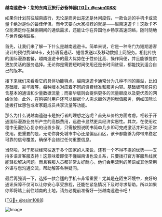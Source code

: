 **越南遠遊卡：您的东南亚旅行必备神器[[TG💪+ @esim1088](https://t.me/s/esim1088)]**

如果你计划前往越南旅行，无论是商务出差还是休闲度假，一款合适的手机卡或流量卡绝对是你的最佳伴侣。而今天要向大家推荐的就是——越南遠遊卡！这款卡不仅能满足你在越南期间的通信需求，还能让你在异国他乡畅享高速网络，随时随地与世界保持联系。

首先，让我们来了解一下什么是越南遠遊卡。简单来说，它是一种专门为短期游客设计的预付费SIM卡，支持语音通话、短信发送以及移动数据上网服务。相比传统的国际漫游套餐，越南遠遊卡的最大优势在于性价比高、操作简便，并且能够提供更加灵活的服务选择。无论你是需要短时间使用还是长时间驻留，都能找到适合自己的版本。

接下来我们来看看它的具体功能特点。越南遠遊卡通常分为几种不同的类型，比如基础版、豪华版等，每种版本对应着不同的资费标准和服务内容。基础版可能只包含基本的通话和少量数据流量；而豪华版则会提供更多的流量额度以及更优质的网络体验。此外，在购买时用户还可以根据个人需求额外选购增值服务，例如国际长途拨打优惠包或者家庭成员共享流量等功能。

那么为什么说越南遠遊卡是旅行者的理想之选呢？首先从价格方面考虑，相较于开通国际漫游业务所产生的高额费用，远遊卡显然更具经济实惠性。其次，在使用过程中无需担心复杂的设置步骤，只需按照说明书简单几步即可完成激活并开始正常使用。更重要的是，无论你身处城市中心还是偏远山区，该卡都能够为你带来稳定可靠的信号覆盖，确保不会错过任何重要信息。

当然啦，对于那些经常往返于多个国家的人来说，还有一个不得不提的优势——支持多语言客服支持！这意味着即使不懂越南语也没关系，只要拨打官方客服热线就能轻松解决问题。而且客服人员都非常友好耐心，他们会用流利的英语或其他常用外语与您沟通交流，帮助解答各种疑问。

最后再强调一下，选择一款合适的手机卡非常重要！尤其是在陌生环境中，良好的通讯保障不仅可以让你安心享受旅程，还能在紧急情况下及时寻求帮助。所以如果你即将踏上前往越南的土地，请务必提前准备好一张越南遠遊卡吧！

[[TG💪+ @esim1088](https://t.me/s/esim1088)]  

![Image](https://i.postimg.cc/4NQfJmqS/Snipaste-2025-05-13-00-14-12.png)